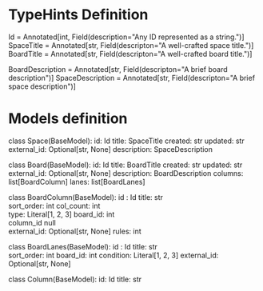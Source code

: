 # TypeHints Definition
Id = Annotated[int, Field(description="Any ID represented as a string.")]
SpaceTitle = Annotated[str, Field(descripton="A well-crafted space title.")]
BoardTitle = Annotated[str, Field(descripton="A well-crafted board title.")]

BoardDescription = Annotated[str, Field(descripton="A brief board description")]
SpaceDescription = Annotated[str, Field(descripton="A brief space description")]


# Models definition

class Space(BaseModel):
    id: Id
    title: SpaceTitle
    created: str
    updated: str
    external_id: Optional[str, None]
    description: SpaceDescription


class Board(BaseModel):
    id: Id
    title: BoardTitle
    created: str
    updated: str
    external_id: Optional[str, None]
    description: BoardDescription
    columns: list[BoardColumn]
    lanes: list[BoardLanes]

class BoardColumn(BaseModel):
    id : Id	
    title: str	
    sort_order: int
    col_count: int	
    type: Literal[1, 2, 3]
    board_id: int	 
    column_id	null	
    external_id: Optional[str, None]
    rules: int


class BoardLanes(BaseModel):
    id : Id	
    title: str	
    sort_order: int
    board_id: int
    condition: Literal[1, 2, 3]
    external_id: Optional[str, None]

class Column(BaseModel):
    id: Id
    title: str
